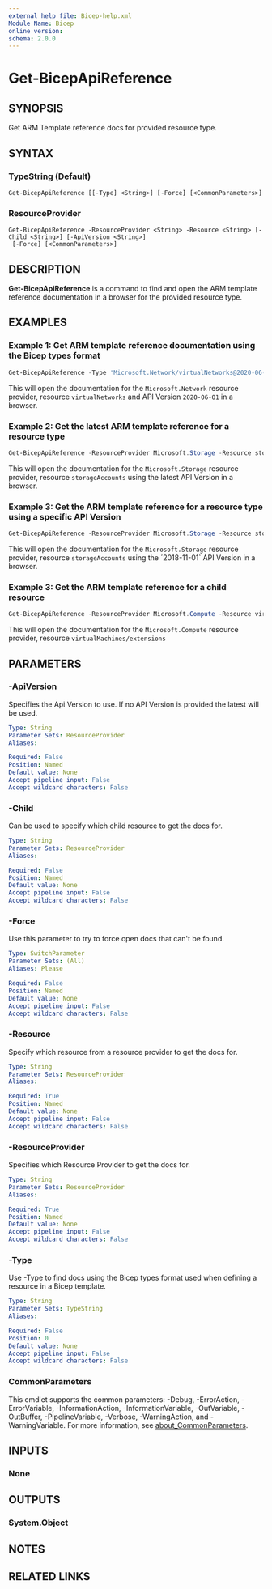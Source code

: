 ```yaml
---
external help file: Bicep-help.xml
Module Name: Bicep
online version:
schema: 2.0.0
---
```


# Get-BicepApiReference

## SYNOPSIS
Get ARM Template reference docs for provided resource type.

## SYNTAX

### TypeString (Default)
```
Get-BicepApiReference [[-Type] <String>] [-Force] [<CommonParameters>]
```

### ResourceProvider
```
Get-BicepApiReference -ResourceProvider <String> -Resource <String> [-Child <String>] [-ApiVersion <String>]
 [-Force] [<CommonParameters>]
```

## DESCRIPTION
**Get-BicepApiReference** is a command to find and open the ARM template reference documentation in a browser for the provided resource type.

## EXAMPLES

### Example 1: Get ARM template reference documentation using the Bicep types format
```powershell
Get-BicepApiReference -Type 'Microsoft.Network/virtualNetworks@2020-06-01'
```

This will open the documentation for the `Microsoft.Network` resource provider, resource `virtualNetworks` and API Version `2020-06-01` in a browser.

### Example 2: Get the latest ARM template reference for a resource type
```powershell
Get-BicepApiReference -ResourceProvider Microsoft.Storage -Resource storageAccounts
```

This will open the documentation for the `Microsoft.Storage` resource provider, resource `storageAccounts` using the latest API Version in a browser.

### Example 3: Get the ARM template reference for a resource type using a specific API Version
```powershell
Get-BicepApiReference -ResourceProvider Microsoft.Storage -Resource storageAccounts -ApiVersion 2018-11-01
```

This will open the documentation for the `Microsoft.Storage` resource provider, resource `storageAccounts` using the ´2018-11-01` API Version in a browser.

### Example 3: Get the ARM template reference for a child resource
```powershell
Get-BicepApiReference -ResourceProvider Microsoft.Compute -Resource virtualMachines -Child extensions
```

This will open the documentation for the `Microsoft.Compute` resource provider, resource `virtualMachines/extensions`

## PARAMETERS

### -ApiVersion
Specifies the Api Version to use. If no API Version is provided the latest will be used.

```yaml
Type: String
Parameter Sets: ResourceProvider
Aliases:

Required: False
Position: Named
Default value: None
Accept pipeline input: False
Accept wildcard characters: False
```

### -Child
Can be used to specify which child resource to get the docs for.

```yaml
Type: String
Parameter Sets: ResourceProvider
Aliases:

Required: False
Position: Named
Default value: None
Accept pipeline input: False
Accept wildcard characters: False
```

### -Force
Use this parameter to try to force open docs that can't be found.

```yaml
Type: SwitchParameter
Parameter Sets: (All)
Aliases: Please

Required: False
Position: Named
Default value: None
Accept pipeline input: False
Accept wildcard characters: False
```

### -Resource
Specify which resource from a resource provider to get the docs for.

```yaml
Type: String
Parameter Sets: ResourceProvider
Aliases:

Required: True
Position: Named
Default value: None
Accept pipeline input: False
Accept wildcard characters: False
```

### -ResourceProvider
Specifies which Resource Provider to get the docs for.

```yaml
Type: String
Parameter Sets: ResourceProvider
Aliases:

Required: True
Position: Named
Default value: None
Accept pipeline input: False
Accept wildcard characters: False
```

### -Type
Use -Type to find docs using the Bicep types format used when defining a resource in a Bicep template.

```yaml
Type: String
Parameter Sets: TypeString
Aliases:

Required: False
Position: 0
Default value: None
Accept pipeline input: False
Accept wildcard characters: False
```

### CommonParameters
This cmdlet supports the common parameters: -Debug, -ErrorAction, -ErrorVariable, -InformationAction, -InformationVariable, -OutVariable, -OutBuffer, -PipelineVariable, -Verbose, -WarningAction, and -WarningVariable. For more information, see [about_CommonParameters](http://go.microsoft.com/fwlink/?LinkID=113216).

## INPUTS

### None

## OUTPUTS

### System.Object
## NOTES

## RELATED LINKS
